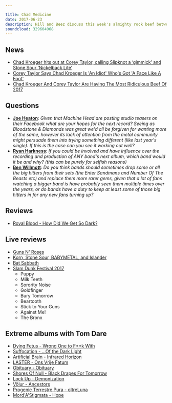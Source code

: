 ```yaml
---

title: Chad Medicine
date: 2017-06-23
description: Hill and Beez discuss this week's almighty rock beef between Nickelback's Chad Kroeger and Corey Taylor, review the new album from Royal Blood, report from Guns N Roses' Not In This Lifetime tour in London and Korn in LA, a report from last month's Slam Dunk festival, a look forward to the new Machine Head album and we welcome our extreme metal expert Tom Dare to discuss the new albums from Dying Fetus and Suffocation and get his rundown of the best albums from metal's underground in 2017.
soundcloud: 329604968
---
```


## News

- [Chad Kroeger hits out at Corey Taylor, calling Slipknot a ‘gimmick’ and Stone Sour ‘Nickelback Lite’](http://www.nme.com/news/music/nickelback-chad-kroeger-slipknot-stone-sour-corey-taylor-2090287)
- [Corey Taylor Says Chad Kroeger Is 'An Idiot' Who's Got 'A Face Like A Foot'](http://www.blabbermouth.net/news/corey-taylor-says-chad-kroeger-is-an-idiot-whos-got-a-face-like-a-foot/)
- [Chad Kroeger And Corey Taylor Are Having The Most Ridiculous Beef Of 2017](http://junkee.com/chad-kroeger-corey-taylor-ridiculous-beef-2017/109244)


## Questions

- **[Joe Heaton](https://www.facebook.com/thatsnotmetalpodcast/posts/2127369030822963?comment_id=2127379670821899&comment_tracking=%7B%22tn%22%3A%22R9%22%7D)**: *Given that Machine Head are posting studio teasers on their Facebook what are your hopes for the next record? Seeing as Bloodstone & Diamonds was great we'd all be forgiven for wanting more of the same, however its lack of attention from the metal community might persuade them into trying something different (like last year's single). If this is the case can you see it working out well?*
- **[Ryan Harkness](https://www.facebook.com/thatsnotmetalpodcast/posts/2127369030822963?comment_id=2127383094154890&comment_tracking=%7B%22tn%22%3A%22R9%22%7D)**: *If you could be involved and have influence over the recording and production of ANY band's next album, which band would it be and why? (this can be purely for selfish reasons)*
- **[Ben Willmott](https://www.facebook.com/thatsnotmetalpodcast/posts/2127369030822963?comment_id=2127403814152818&comment_tracking=%7B%22tn%22%3A%22R9%22%7D)**: *Do you think bands should sometimes drop some or all the big hitters from their sets (the Enter Sandmans and Number Of The Beasts etc) and replace them more rarer gems, given that a lot of fans watching a bigger band is have probably seen them multiple times over the years, or do bands have a duty to keep at least some of those big hitters in for any new fans turning up?*

## Reviews

- [Royal Blood - How Did We Get So Dark?](https://itunes.apple.com/gb/album/how-did-we-get-so-dark/id1222707104)


## Live reviews

- [Guns N' Roses](http://www.songkick.com/concerts/28755154-guns-n-roses-at-london-stadium)
- [Korn, Stone Sour, BABYMETAL, and Islander](http://www.songkick.com/concerts/29502444-korn-at-forum)
- [Bat Sabbath](http://www.songkick.com/concerts/29447674-cancer-bats-at-o2-academy-islington)
- [Slam Dunk Festival 2017](http://www.songkick.com/festivals/11481-slam-dunk/id/28514909-slam-dunk-festival-2017)
  - Puppy
  - Milk Teeth
  - Sorority Noise
  - Goldfinger
  - Bury Tomorrow
  - Beartooth
  - Stick to Your Guns
  - Against Me!
  - The Bronx


## Extreme albums with Tom Dare

- [Dying Fetus - Wrong One to F**k With](https://itunes.apple.com/gb/album/wrong-one-to-f-k-with/id1222733056)
- [Suffocation - ...Of the Dark Light](https://itunes.apple.com/gb/album/of-the-dark-light/id1226005108)
- [Artificial Brain - Infrared Horizon]()
- [LASTER - Ons Vrije Fatum](https://dunkelheitprod.bandcamp.com/album/ons-vrije-fatum)
- [Obituary - Obituary](https://itunes.apple.com/gb/album/obituary/id1192795829)
- [Shores Of Null - Black Drapes For Tomorrow](https://itunes.apple.com/gb/album/black-drapes-for-tomorrow/id1206993512)
- [Lock Up - Demonization](https://itunes.apple.com/gb/album/demonization/id1197411818)
- [Völur - Ancestors](https://itunes.apple.com/gb/album/ancestors/id1225491566)
- [Progenie Terrestre Pura - oltreLuna](https://progenieterrestrepura.bandcamp.com/album/oltreluna)
- [Mord'A'Stigmata - Hope](https://itunes.apple.com/gb/album/hope/id1210519417)
